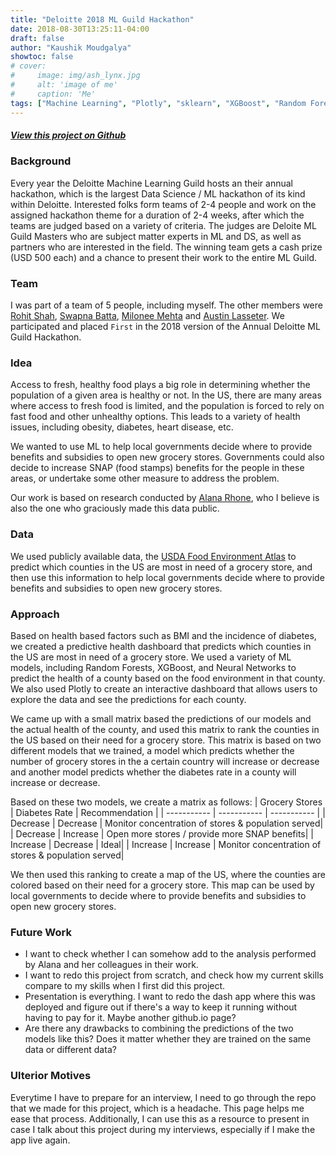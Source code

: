 ```yaml
---
title: "Deloitte 2018 ML Guild Hackathon"
date: 2018-08-30T13:25:11-04:00
draft: false
author: "Kaushik Moudgalya"
showtoc: false
# cover:
#     image: img/ash_lynx.jpg
#     alt: 'image of me'
#     caption: 'Me'
tags: ["Machine Learning", "Plotly", "sklearn", "XGBoost", "Random Forests", "Neural Networks", "Deloitte"]
---
```


##### [View this project on Github](https://github.com/mmehta0943/ML-grocery-gap/tree/master)

### Background
Every year the Deloitte Machine Learning Guild hosts an their annual hackathon, which is the largest Data Science / ML hackathon of its kind within Deloitte. Interested folks form teams of 2-4 people and work on the assigned hackathon theme for a duration of 2-4 weeks, after which the teams are judged based on a variety of criteria. The judges are Deloite ML Guild Masters who are subject matter experts in ML and DS, as well as partners who are interested in the field. The winning team gets a cash prize (USD 500 each) and a chance to present their work to the entire ML Guild.

### Team
I was part of a team of 5 people, including myself. The other members were [Rohit Shah](https://github.com/rshah1990), [Swapna Batta](https://github.com/swapnaveer), [Milonee Mehta](https://github.com/mmehta0943) and [Austin Lasseter](https://github.com/austinlasseter). We participated and placed `First` in the 2018 version of the Annual Deloitte ML Guild Hackathon.

### Idea
Access to fresh, healthy food plays a big role in determining whether the population of a given area is healthy or not. In the US, there are many areas where access to fresh food is limited, and the population is forced to rely on fast food and other unhealthy options. This leads to a variety of health issues, including obesity, diabetes, heart disease, etc. 

We wanted to use ML to help local governments decide where to provide benefits and subsidies to open new grocery stores. Governments could also decide to increase SNAP (food stamps) benefits for the people in these areas, or undertake some other measure to address the problem.

Our work is based on research conducted by [Alana Rhone](https://www.ers.usda.gov/authors/ers-staff-directory/alana-rhone/), who I believe is also the one who graciously made this data public. 

### Data
We used publicly available data, the [USDA Food Environment Atlas](https://www.ers.usda.gov/data-products/food-environment-atlas/data-access-and-documentation-downloads/#Current%20Version) to predict which counties in the US are most in need of a grocery store, and then use this information to help local governments decide where to provide benefits and subsidies to open new grocery stores.

### Approach
Based on health based factors such as BMI and the incidence of diabetes, we created a predictive health dashboard that predicts which counties in the US are most in need of a grocery store. We used a variety of ML models, including Random Forests, XGBoost, and Neural Networks to predict the health of a county based on the food environment in that county. We also used Plotly to create an interactive dashboard that allows users to explore the data and see the predictions for each county.

We came up with a small matrix based the predictions of our models and the actual health of the county, and used this matrix to rank the counties in the US based on their need for a grocery store. This matrix is based on two different models that we trained, a model which predicts whether the number of grocery stores in the a certain country will increase or decrease and another model predicts whether the diabetes rate in a county will increase or decrease.

Based on these two models, we create a matrix as follows:
| Grocery Stores | Diabetes Rate | Recommendation |
| ----------- | ----------- | ----------- |
| Decrease | Decrease | Monitor concentration of stores & population served|
| Decrease | Increase | Open more stores / provide more SNAP benefits|
| Increase | Decrease | Ideal|
| Increase | Increase | Monitor concentration of stores & population served|

We then used this ranking to create a map of the US, where the counties are colored based on their need for a grocery store. This map can be used by local governments to decide where to provide benefits and subsidies to open new grocery stores.  

### Future Work
- I want to check whether I can somehow add to the analysis performed by Alana and her colleagues in their work.
- I want to redo this project from scratch, and check how my current skills compare to my skills when I first did this project.
- Presentation is everything. I want to redo the dash app where this was deployed and figure out if there's a way to keep it running without having to pay for it. Maybe another github.io page?
- Are there any drawbacks to combining the predictions of the two models like this? Does it matter whether they are trained on the same data or different data?

### Ulterior Motives
Everytime I have to prepare for an interview, I need to go through the repo that we made for this project, which is a headache. This page helps me ease that process. Additionally, I can use this as a resource to present in case I talk about this project during my interviews, especially if I make the app live again.

